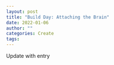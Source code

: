 ```yaml
---
layout: post
title: "Build Day: Attaching the Brain"
date: 2022-01-06
author: ""
categories: Create
tags:
---
```

Update with entry
